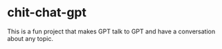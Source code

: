 # chit-chat-gpt
This is a fun project that makes GPT talk to GPT and have a conversation about any topic.
